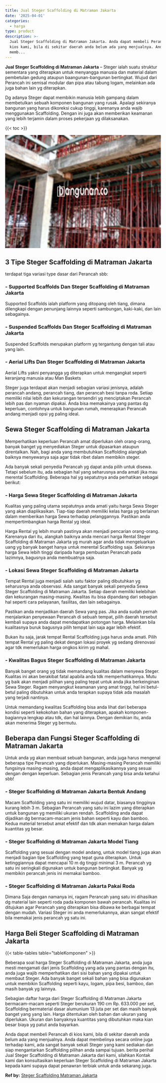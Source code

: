 ```yaml
---
title: Jual Steger Scaffolding di Matraman Jakarta
date: '2025-04-01'
categories:
  - harga
type: product
description: >-
  Jual Steger Scaffolding di Matraman Jakarta. Anda dapat membeli Perancah di
  kios kami, bila di sekitar daerah anda belum ada yang menjualnya. Anda dapat
  memb...
---
```


**Jual Steger Scaffolding di Matraman Jakarta** – Steger ialah suatu struktur sementara yang diterapkan untuk menyangga manusia dan material dalam pembetulan gedung ataupun baangunan-bangunan bertingkat. Wujud dari Perancah ini semisal modular dan pipa atau tabung logam, melainkan ada juga bahan lain yg diterapkan.

Dg adanya Steger dapat membikin manusia lebih gampang dalam membetulkan sebuah komponen bangunan yang rusak. Apalagi sekiranya bangunan yang harus dikoreksi cukup tinggi, karenanya anda wajib menggunakan Scaffolding. Dengan ini juga akan memberikan keamanan yang lebih terjamin dalam proses pekerjaan yg dilaksanakan.

{{< toc >}}

![Jual Steger Scaffolding di Matraman Jakarta](/images/sewa-scaffolding-steger-17.png)

## 3 Tipe Steger Scaffolding di Matraman Jakarta

terdapat tiga variasi type dasar dari Perancah sbb:

### \- Supported Scaffolds Dan Steger Scaffolding di Matraman Jakarta

Supported Scaffolds ialah platform yang ditopang oleh tiang, dimana dilengkapi dengan penunjang lainnya seperti sambungan, kaki-kaki, dan lain sebagainya.

### \- Suspended Scaffolds Dan Steger Scaffolding di Matraman Jakarta

Suspended Scaffolds merupakan platform yg tergantung dengan tali atau yang lain.

### \- Aerial Lifts Dan Steger Scaffolding di Matraman Jakarta

Aerial Lifts yakni penyangga yg diterapkan untuk mengangkat seperti keranjang manusia atau Man Baskets

Steger juga terdapat akan menjadi sebagian variasi jenisnya, adalah perancah andang, perancah tiang, dan perancah besi tanpa roda. Setiap memiliki nilai lebih dan kekurangan tersendiri yg menciptakan Perancah lebih pas dan nyaman dipakai. Anda bisa memakainya yang pantas dg keperluan, contohnya untuk bangunan rumah, menerapkan Perancah andang menjadi opsi yg paling ideal.

## Sewa Steger Scaffolding di Matraman Jakarta

Memperhatikan keperluan Perancah amat diperlukan oleh orang-orang, banyak banget yg menyediakan Steger untuk dipasarkan ataupun direntalkan. Nah, bagi anda yang membutuhkan Scaffolding alangkah baiknya menyewanya saja agar tidak ribet dalam membikin steger.

Ada banyak sekali penyedia Perancah yg dapat anda pilih untuk disewa. Tetapi sebelum itu, ada sebagian hal yang seharusnya anda amati jika mau merental Scaffolding. Beberapa hal yg sepatutnya anda perhatikan sebagai berikut:

### \- Harga Sewa Steger Scaffolding di Matraman Jakarta

Kualitas yang paling utama sepatutnya anda amati yaitu harga Sewa Steger yang akan diaplikasikan. Tiap-tiap daerah memiliki kelas harga yg berlainan dalam memberikan harga Sewa terhadap pelanggannya. Pastikan anda mempertimbangkan harga Rental yg ideal.

Harga Rental yg lebih murah pastinya akan menjadi pencarian orang-orang. Karenanya dari itu, alangkah baiknya anda mencari harga Rental Steger Scaffolding di Matraman Jakarta yg murah agar anda tidak mengeluarkan uang yg banyak banget hanya untuk merental Scaffolding saja. Sekiranya harga Sewa lebih tinggi daripada harga pembuatan Perancah pada lazimnya, bagusnya anda membuatnya saja.

### \- Lokasi Sewa Steger Scaffolding di Matraman Jakarta

Tempat Rental juga menjadi salah satu faktor paling dibutuhkan yg seharusnya anda observasi. Ada sangat banyak sekali penyedia Sewa Steger Scaffolding di Matraman Jakarta. Setiap daerah memiliki kelebihan dan kekurangan masing-masing. Kwalitas itu bisa dipandang dari sebagian hal seperti cara pelayanan, fasilitas, dan lain sebagainya.

Pastikan anda menjadikan daerah Sewa yang pas. Jika anda sudah pernah menjalankan penyewaan Perancah di sebuah tempat, pilih daerah tersebut kembali supaya anda dapat mendapatkan potongan harga. Melainkan bila kualitasnya buruk bagusnya pilih tempat lain saja agar lebih efektif.

Bukan itu saja, jarak tempat Rental Scaffolding juga harus anda amati. Pilih tempat Rental yg paling dekat dengan lokasi proyek yg sedang direnovasi agar tdk memerlukan harga ongkos kirim yg mahal.

### \- Kwalitas Bagus Steger Scaffolding di Matraman Jakarta

Banyak banget orang yg tidak memandang kualitas dalam menyewa Steger. Kualitas ini akan berakibat fatal apabila anda tdk memperhatikannya. Mutu yg baik akan menjadi pilihan yang paling tepat untuk anda jika berkeinginan Sewa Steger. Ragam menyangkut keamanan yang amat tinggi, hal ini betul-betul paling dibutuhkan untuk anda terapkan supaya tidak ada masalah yang terjadi nantinya.

Untuk memandang kwalitas Scaffolding bisa anda lihat dari beberapa kondisi seperti kekokohan bahan yang diterapkan, apakah komponen-bagiannya lengkap atau tdk, dan hal lainnya. Dengan demikian itu, anda akan menerima Steger yg bermutu.

## Beberapa dan Fungsi Steger Scaffolding di Matraman Jakarta

Untuk anda yg akan membuat sebuah bangunan, anda juga harus mengenal beberapa tipe Perancah yang diperlukan. Masing-masing Perancah memiliki fungsinya masing-masing, anda dapat mengaplikasikannya yang sesuai dengan dengan keperluan. Sebagian jenis Perancah yang bisa anda ketahui sbb!

### \- Steger Scaffolding di Matraman Jakarta Bentuk Andang

Macam Scaffolding yang satu ini memiliki wujud datar, biasanya tingginya kurang lebih 3 m. Sebagian Perancah yang satu ini lazim yang diterapkan untuk bangunan yg memiliki ukuran rendah. Scaffolding anda dapat dijadikan dg bermacam-macam jenis bahan seperti kayu dan bamboo. Kedua material tersebut amat efektif dan tdk akan memakan harga dalam kuantitas yg besar.

### \- Steger Scaffolding di Matraman Jakarta Model Tiang

Scaffolding yang sesuai dengan model andang, untuk model tiang juga akan menjadi bagian tipe Scaffolding yang tepat guna diterapkan. Untuk ketinggiannya dapat mencapai 10 m dg tinggi minimal 3 m. Perancah yg satu ini seringkali digunakan untuk bangunan bertingkat. Banyak yg membikin perancah jenis ini memakai bamboo.

### \- Steger Scaffolding di Matraman Jakarta Pakai Roda

Dimana Saja dengan namanya ini, ragam Perancah yang satu ini dihasilkan dg material lain seperti roda pada komponen bawah perancah. Kualitas ini ditujukan agar Perancah yang diterapkan bisa dibawa ke berbagai tempat dengan mudah. Variasi Steger ini anda memerlukannya, akan sangat efektif bila memakai jenis perancah yg satu ini.

## Harga Beli Steger Scaffolding di Matraman Jakarta

{{< table-tables table="tableKomponen" >}}

Beberapa soal harga Steger Scaffolding di Matraman Jakarta, anda juga mesti mengamati dari jenis Scaffolding yang ada yang pantas dengan itu, anda juga wajib memperhatikan dari sisi bahan yang dipakai untuk membaut Steger. Ada banyak banget sekali bahan yang bisa digunakan untuk membikin Scaffolding seperti kayu, logam, pipa besi, bamboo, dan masih banyak yg lainnya.

Sebagian daftar harga dari Steger Scaffolding di Matraman Jakarta bermacam-macam seperti Steger berukuran 190 cm Rp. 633.000 per set, Scaffolding bermaterial dasar alumunium 13 juta per set dan masih banyak banget yang yang lain. Harga ditentukan oleh bahan dan ukuran yang diperlukan. Ukuran dan banyaknya kuantitas yang dibutuhkan maka kian besar biaya yg patut anda bayarkan.

Anda dapat membeli Perancah di kios kami, bila di sekitar daerah anda belum ada yang menjualnya. Anda dapat membelinya secara online juga terhadap kami, ada sangat banyak sekali Steger yang kami sediakan dan siap mengantarkan Scaffolding pilihan anda sampai tujuan. berita perihal Jual Steger Scaffolding di Matraman Jakarta dari kami, silahkan Kontak kami dan konsultasikan keperluan Steger Scaffolding di Matraman Jakarta kepada kami supaya dapat penawran terbiak untuk anda sekarang juga.

**Ref by:** [Steger Scaffolding Matraman Jakarta](https://id.wikipedia.org/wiki/Steger)
